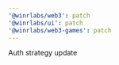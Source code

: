 ```yaml
---
'@winrlabs/web3': patch
'@winrlabs/ui': patch
'@winrlabs/web3-games': patch
---
```


Auth strategy update
